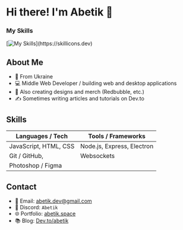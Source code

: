# Hi there! I'm Abetik 👋

### My Skills
[![My Skills](https://skillicons.dev/icons?i=js,html,css,figma,py,)](https://skillicons.dev)

## About Me

- 🏡 From Ukraine  
- 💻 Middle Web Developer / building web and desktop applications  
- 🎨 Also creating designs and merch (Redbubble, etc.)  
- ✍ Sometimes writing articles and tutorials on Dev.to  

## Skills

| Languages / Tech | Tools / Frameworks |
|------------------|---------------------|
| JavaScript, HTML, CSS | Node.js, Express, Electron |
| Git / GitHub,| Websockets |
| Photoshop / Figma |

## Contact

- 📧 Email: abetik.dev@gmail.com  
- 💬 Discord: `Abetik`  
- 🌐 Portfolio: [abetik.space](https://abetik.space)  
- 📚 Blog: [Dev.to/abetik](https://dev.to/abetik)  




